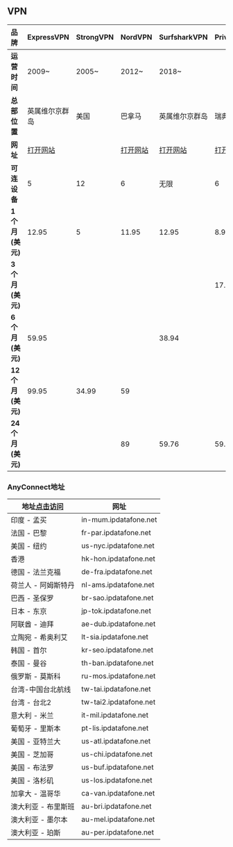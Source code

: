 ## VPN

|品牌|ExpressVPN| StrongVPN | NordVPN | SurfsharkVPN | PrivateVPN |
| :--- | :--- | :--- | :--- | :--- | :--- |
|   **运营时间**	|     2009~		|   2005~	|  2012~	|     2018~		|     		|
|   **总部位置**	| 英属维尔京群岛|   美国	| 巴拿马	| 英属维尔京群岛| 瑞典 |
| **网址**	| [打开网站](https://www.expressvpn.com/) |           | [打开网站](https://nordvpn.com/zh/)	| [打开网站](https://surfshark.com/zh/) | [打开网站](https://privatevpn.com/) |
| **可连设备**	| 5 | 12	| 6	| 无限 | 6 |
| **1个月(美元)**	|     12.95		|    5		| 11.95		|     12.95		|  8.99		|
| **3个月(美元)**	|       	|     	|  	|     		|  17.99		|
| **6个月(美元)**	|     59.95		|     	|  		|     38.94		|     		|
| **12个月(美元)**	|     99.95		|  34.99	|   59		|     		|     		|
| **24个月(美元)**	|       	|   	|   89		|     59.76		|  59.99		|

### AnyConnect地址

| 地址[点击访问](https://intercom.help/privatevpn/en/articles/6347440-anyconnect-vpn-server-list) | 网址 |
| ---- | ---- |
| 印度 - 孟买 |in-mum.ipdatafone.net|
|法国 - 巴黎|fr-par.ipdatafone.net |
|美国 - 纽约|us-nyc.ipdatafone.net |
|香港|hk-hon.ipdatafone.net |
|德国 - 法兰克福|de-fra.ipdatafone.net |
|荷兰人 - 阿姆斯特丹|nl-ams.ipdatafone.net |
|巴西 - 圣保罗|br-sao.ipdatafone.net |
|日本 - 东京| jp-tok.ipdatafone.net |
|阿联酋 - 迪拜|ae-dub.ipdatafone.net |
|立陶宛 - 希奥利艾|lt-sia.ipdatafone.net |
|韩国 - 首尔|kr-seo.ipdatafone.net |
|泰国 - 曼谷|th-ban.ipdatafone.net |
|俄罗斯 - 莫斯科|ru-mos.ipdatafone.net |
|台湾-中国台北航线|tw-tai.ipdatafone.net |
|台湾 - 台北2|tw-tai2.ipdatafone.net |
|意大利 - 米兰|it-mil.ipdatafone.net |
|葡萄牙 - 里斯本|pt-lis.ipdatafone.net |
|美国 - 亚特兰大|us-atl.ipdatafone.net |
|美国 - 芝加哥|us-chi.ipdatafone.net |
|美国 - 布法罗|us-buf.ipdatafone.net |
|美国 - 洛杉矶|us-los.ipdatafone.net |
|加拿大 - 温哥华|ca-van.ipdatafone.net |
|澳大利亚 - 布里斯班|au-bri.ipdatafone.net |
|澳大利亚 - 墨尔本|au-mel.ipdatafone.net |
|澳大利亚 - 珀斯|au-per.ipdatafone.net |


